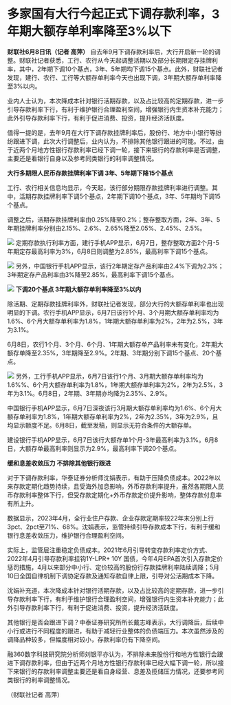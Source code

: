

# 多家国有大行今起正式下调存款利率，3年期大额存单利率降至3%以下

**财联社6月8日讯（记者 高萍）**
自去年9月下调存款利率后，大行开启新一轮的调整。财联社记者获悉，工行、农行从今天起调整活期以及部分长期限定存挂牌利率，其中，2年期下调10个基点，3年、5年期均下调15个基点。此外，财联社记者发现，建行、农行、工行等大额存单利率今天也出现下调，3年期大额存单利率降至3%以内。

业内人士认为，本次降成本针对银行活期存款，以及占比较高的定期存款，进一步引导存款利率下行，有利于维护银行合理盈利空间，增强银行内生资本补充能力；此外引导存款利率下行，有利于促进消费、投资，提升经济活跃度。

值得一提的是，去年9月在大行下调存款挂牌利率后，股份行、地方中小银行等纷纷跟进下调，此次大行调整后，业内认为，不排除其他银行跟进的可能。不过，由于近两个月地方性银行存款利率已经下调一轮，接下来银行的存款利率是否调整，主要还是看银行自身以及参考同类银行的利率调整情况。

**大行多期限人民币存款挂牌利率下调 3年、5年期下降15个基点**

工行、农行相关信息均显示，今天起，该行部分期限存款挂牌利率进行调整。其中，活期存款挂牌利率下调5个基点，2年期下调10个基点，3年、5年期均下调15个基点。

调整之后，活期存款挂牌利率由0.25%降至0.2%；整存整取方面，2年、3年、5年期挂牌利率分别由2.15%、2.6%、2.65%降至2.05%、2.45%、2.5%。

![](https://inews.gtimg.com/om_bt/OsuuMhom4kkYlw7HjLe-GQ8kJmJKgtCdvw-VMUXcvEa10AA/1000)
定期存款执行利率方面，建行手机APP显示，6月7日，整存整取方面2个月-5年期定存最高利率为3%，6月8日则调整为2.85%，最高利率下调15个基点。

![](https://inews.gtimg.com/om_bt/OlBbTtHmvTq285-56j-QiziTZ8P30NKCrAxndP-srpIUMAA/1000)
另外，中国银行手机APP显示，该行2年期定存产品利率由2.4%下调为2.3%；3年期定存产品利率由3%降至2.85%，最高利率下调15个基点。

![](https://inews.gtimg.com/om_bt/O13ddBA_xU6Q5LqUKfhekFf87iiDLF1shdWuMHXsBbQzIAA/1000)
**下调20个基点 3年期大额存单利率降至3%以内**

除活期、定期存款挂牌利率外，财联社记者发现，部分大行的大额存单利率也出现明显的下调。农行手机APP显示，6月7日该行1个月、3个月期大额存单利率均为1.6%、6个月大额存单利率为1.8%，1年期大额存单利率为2%，2年为2.5%，3年为3.1%。

6月8日，农行1个月、3个月、6个月、1年期大额存单产品利率未有变化，2年期大额存单降至2.35%，3年期降至2.9%。2年期、3年期分别下调15个基点、20个基点。

![](https://inews.gtimg.com/om_bt/OZZDbF2-0j69FLnTZn9S8Twn4af6jS7tFw39LscMvmTj8AA/1000)
另外，工行手机APP显示，6月7日该行1个月、3月期大额存单利率均为1.6%%、6个月大额存单利率为1.8%，1年期大额存单利率为2%，2年为2.5%，3年为3.1%。6月8日，2年期、3年期亦均降为2.35%、2.9%。

中国银行手机APP显示，6月7日深夜该行3月期大额存单利率均为1.6%、6个月大额存单利率为1.8%，1年期大额存单利率为2%，2年为2.35%，3年为2.9%，且均显示额度不足。6月8日，截至发稿，则显示无符合条件的大额存单。

建设银行手机APP显示，6月7日该行大额存单1个月-3年最高利率为3.1%。6月8日，大额存单最高利率则显示为2.9%，最高利率下调20个基点。

**缓和息差收敛压力 不排除其他银行跟进**

对于下调存款利率，华泰证券分析师沈娟表示，有助于压降负债成本。2022年以来存款定期化趋势持续，且受海外加息影响，外币存款利率提升，虽然各期限人民币存款利率整体下行，但受存款定期化+外币存款定价提升影响，整体存款付息率有所上升。

数据显示，2023年4月，全行业住户存款、企业存款定期率较22年末分别上行3pct、2pct至71%、68%。沈娟表示，监管持续引导存款成本下行，有利于缓和银行息差收敛压力，维护银行合理盈利空间。

实际上，监管层注重稳定负债成本。2021年6月引导转变存款利率定价方式、2022年4月引导存款利率挂钩1Y-LPR+ 10Y
国债，今年4月EPA首次引入存款定价惩罚措施，4月以来部分中小行、定价较高的股份行存款挂牌利率陆续调降；5月10日全国自律机制下调协定存款及通知存款自律上限，引导对公活期成本下降。

沈娟补充道，本次降成本针对银行活期存款，以及占比较高的定期存款，进一步引导存款利率下行，有利于维护银行合理盈利空间，增强银行内生资本补充能力；此外引导存款利率下行，有利于促进消费、投资，提升经济活跃度。

其他银行是否会跟进下调？中泰证券研究所所长戴志峰表示，大行调降后，后续中小行或进行不同程度的跟进，有助于减轻行业整体的负债端压力。本次虽然涉及的调降品种较多，但幅度相对较小，存款利率仍有下降空间。

融360数字科技研究院分析师刘银平亦认为，不排除未来股份行和地方性银行会跟进下调存款利率，但由于近两个月地方性银行存款利率已经大幅下调一轮，所以接下来银行的存款利率调整主要还是看自身经营、息差及揽储压力情况，还要参考同类银行的利率调整情况。

（财联社记者 高萍）

